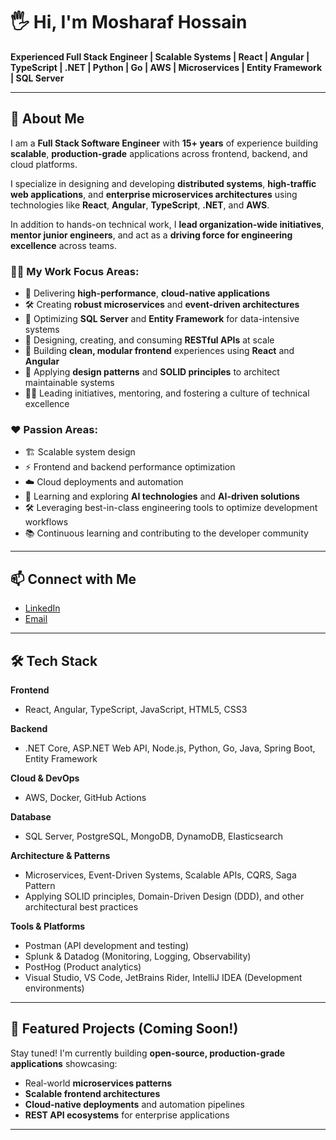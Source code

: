 # 🖐️ Hi, I'm Mosharaf Hossain

**Experienced Full Stack Engineer | Scalable Systems | React | Angular | TypeScript | .NET | Python | Go | AWS | Microservices | Entity Framework | SQL Server**

---

## 🔹 About Me

I am a **Full Stack Software Engineer** with **15+ years** of experience building **scalable**, **production-grade** applications across frontend, backend, and cloud platforms.

I specialize in designing and developing **distributed systems**, **high-traffic web applications**, and **enterprise microservices architectures** using technologies like **React**, **Angular**, **TypeScript**, **.NET**, and **AWS**.

In addition to hands-on technical work, I **lead organization-wide initiatives**, **mentor junior engineers**, and act as a **driving force for engineering excellence** across teams.

### 👨‍💻 My Work Focus Areas:
- 🚀 Delivering **high-performance**, **cloud-native applications**
- 🛠️ Creating **robust microservices** and **event-driven architectures**
- 💾 Optimizing **SQL Server** and **Entity Framework** for data-intensive systems
- 🔗 Designing, creating, and consuming **RESTful APIs** at scale
- 🎨 Building **clean, modular frontend** experiences using **React** and **Angular**
- 🧩 Applying **design patterns** and **SOLID principles** to architect maintainable systems
- 🧑‍🏫 Leading initiatives, mentoring, and fostering a culture of technical excellence

### ❤️ Passion Areas:
- 🏗️ Scalable system design
- ⚡ Frontend and backend performance optimization
- ☁️ Cloud deployments and automation
- 🤖 Learning and exploring **AI technologies** and **AI-driven solutions**
- 🛠️ Leveraging best-in-class engineering tools to optimize development workflows
- 📚 Continuous learning and contributing to the developer community

---

## 📫 Connect with Me
- [LinkedIn](https://www.linkedin.com/in/mosharafhossain)
- [Email](mailto:mosharaf.hossain221@gmail.com)

---

## 🛠️ Tech Stack

**Frontend**  
- React, Angular, TypeScript, JavaScript, HTML5, CSS3

**Backend**  
- .NET Core, ASP.NET Web API, Node.js, Python, Go, Java, Spring Boot, Entity Framework

**Cloud & DevOps**  
- AWS, Docker, GitHub Actions

**Database**  
- SQL Server, PostgreSQL, MongoDB, DynamoDB, Elasticsearch

**Architecture & Patterns**  
- Microservices, Event-Driven Systems, Scalable APIs, CQRS, Saga Pattern
- Applying SOLID principles, Domain-Driven Design (DDD), and other architectural best practices

**Tools & Platforms**  
- Postman (API development and testing)
- Splunk & Datadog (Monitoring, Logging, Observability)
- PostHog (Product analytics)
- Visual Studio, VS Code, JetBrains Rider, IntelliJ IDEA (Development environments)

---

## 📂 Featured Projects (Coming Soon!)

Stay tuned! I'm currently building **open-source, production-grade applications** showcasing:
- Real-world **microservices patterns**
- **Scalable frontend architectures**
- **Cloud-native deployments** and automation pipelines
- **REST API ecosystems** for enterprise applications

---
